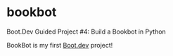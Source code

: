 # bookbot
Boot.Dev Guided Project #4: Build a Bookbot in Python

BookBot is my first [Boot.dev](https://www.boot.dev) project!